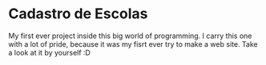 # Cadastro de Escolas

My first ever project inside this big world of programming. I carry this one with a lot of pride, because it was my fisrt ever try to make a web site. Take a look at it by yourself :D
